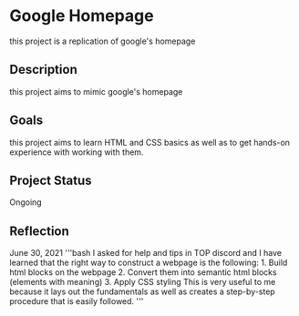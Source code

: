 # Google Homepage 

this project is a replication of google's homepage

## Description

this project aims to mimic google's homepage 

## Goals

this project aims to learn HTML and CSS basics as well as to get hands-on experience with working with them. 

## Project Status
Ongoing

## Reflection

June 30, 2021
'''bash
I asked for help and tips in TOP discord and I have learned that the right way to construct a webpage is the following:
    1. Build html blocks on the webpage
    2. Convert them into semantic html blocks (elements with meaning)
    3. Apply CSS styling
This is very useful to me because it lays out the fundamentals as well as creates a step-by-step procedure that is easily followed.
'''

